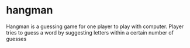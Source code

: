 <h1>hangman</h1>
<p>Hangman is a guessing game for one player to play with computer. Player tries to guess a word by suggesting letters within a certain number of guesses</p>
